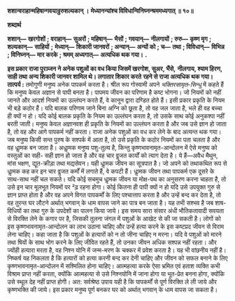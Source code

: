 **शशान्वराहान्महिषान्गवयान्रुरुशल्यकान् ।** **मेध्यानन्यांश्च विविधान्विनिघ्नन्श्रममध्यगात् ॥ १०॥** 

**शब्दार्थ** 

**शशान्—** **खरगोशों** **; वराहान्—** **सुअरों** **; महिषान्—** **भैसों** **; गवयान्—** **नीलगायों** **; रुरु—** **कृष्ण मृग** **; शल्यकान्—** **साहियों** **;** **मेध्यान्—** **शिकारी जानवरों** **; अन्यान्—** **अन्यों को** **; च—** **तथा** **; विविधान्—** **विभिन्न** **; विनिघ्नन्—** **मार करके** **; श्रमम् अध्यगात्—** **अत्यधिक थक गया।** **.** 

**इस प्रकार राजा पुरञ्जन ने अनेक पशुओं का वध किया जिसमें खरगोश, सुअर, भैंसे,** **नीलगाय, श्याम हिरण, साही तथा अन्य शिकारी जानवर शामिल थे। लगातार शिकार करते** **रहने से राजा अत्यधिक थक गया।** **तात्पर्य :** तमोगुणी मनुष्य अनेक पापकर्म करता है। श्रील रूप गोस्वामी अपने *भक्तिरसामृत-सिन्धु*  में कहते हैं कि मनुष्य केवल अज्ञान से पापी बनता है। पापमय जीवन का परिणाम है कष्ट भोगना। जो नियमों को नहीं जानते और आदर्श नियमों का उल्लंघन करते हैं, वे कानून द्वारा दण्डित होते हैं। इसी प्रकार प्रकृति के नियम भी बड़े कठोर हैं। यदि बालक परिणाम जाने बिना अग्नि को छूता है, तो वह जल जाता है, भले ही वह बच्चा ही क्यों न हो। यदि कोई बालक प्रकृति के नियम का उल्लंघन करता है, तो उसके साथ कोई अनुकश्पा नहीं बरती जाती। मनुष्य केवल अज्ञानवश ही प्रकृति के नियमों का उल्लंघन करता है और जब उसे ज्ञान हो जाता है, तो वह और आगे पापकर्म नहीं करता। राजा अनेक पशुओं का वध कर लेने के बाद अत्यन्त थक गया। जब मनुष्य किसी सन्त पुरुष के सश्पर्क में आता है, तो उसे प्रकृति के कठोर नियमों का पता चलता है और वह धाॢमक बन जाता है। अधाॢमक मनुष्य पशु-तुल्य है, किन्तु कृष्णभावनामृत-आन्दोलन में ऐसे मनुष्य को वस्तुओं का सही- सही ज्ञान हो जाता है और वह चार वॢजत कार्यों को त्याग देता है। ये हैं—अवैध मैथुन, मांस भक्षण, द्यूत-क्रीड़ा तथा मद्यसेवन। यही धाॢमक जीवन का सूत्रपात है। जो अपने को तथाकथित रूप से धाॢमक कह कर इन चार वॢजत कर्मों में लगाते हैं, वे कपटी हैं। धाॢमक जीवन तथा पापकर्म एक दूसरे के साथ-साथ नहीं चल सकते। यदि कोई सचमुच धाॢमक जीवन या मोक्ष-पथ का अनुसरण करना चाहता है, तो उसे इन चार मूलभूत नियमों पर ²ढ़ रहना होगा। कोई कितना ही पापी क्यों न हो यदि उसे उपयुक्त गुरु से ज्ञान प्राप्त होता है और वह अपने विगत पापकर्मों के लिए पश्चात्ताप करता है और उन्हें बन्द कर देता है, तो वह तुरन्त घर लौटने अर्थात् भगवान् के धाम वापस जाने का पात्र बन जाता है। यह तभी सश्भव है जब शाष-विधियों का तथा गुरु के उपदेशों का पालन किया जाये। इस समय सारा संसार अंधी भौतिकतावादी सवयता से विरक्ति लेने के कगार पर है, जिसकी तुलना जंगल में पशुओं के आखेट से की जा सकती है। लोगों को इस कृष्णभावनामृत-आन्दोलन का लाभ उठाना चाहिए और उन्हें हत्या करने के इस कष्टप्रद जीवन से विराम लेना चाहिए। कहा जाता है कि पशुओं के हत्यारों को न तो जीना चाहिए न मरना। यदि वे पशुओं को मारने तथा षियों के साथ भोग करने के लिए जीवित रहते हैं, तो उनका जीवन अधिक सश्पन्न नहीं रहता। और ज्योंही हत्यारा मरता है, वह निश्न योनि में जन्म-मरण के चक्कर में प्रवेश करता है। यह भी वांछनीय नहीं है। निष्कर्ष यह निकलता है कि हत्यारों को हत्या करनी बन्द कर देनी चाहिए और जीवन को सफल बनाने के लिए कृष्णभावनामृत-आन्दोलन में सश्मिलित होना चाहिए। आत्महत्या करके ऐसा भ्रमित एवं हताश व्यक्ति कभी विश्राम प्राप्त नहीं करता, क्योंकि आत्महत्या से उसे निश्नयोनि में जाना होगा या भूत-प्रेत बनना होगा, क्योंकि उसे स्थूल देह नहीं प्राप्त होगी। अत: सर्वश्रेष्ठ उपाय यही है कि पापकर्मों से पूर्ण विरक्ति ले ली जाये और कृष्णभक्ति की जाये। इस प्रकार मनुष्य पूर्ण बनकर घर को अर्थात् भगवान् के धाम वापस जा सकता है।  